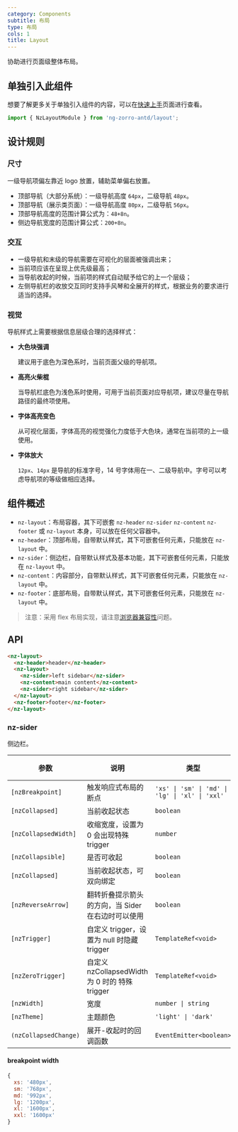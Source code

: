 ```yaml
---
category: Components
subtitle: 布局
type: 布局
cols: 1
title: Layout
---
```


协助进行页面级整体布局。

## 单独引入此组件

想要了解更多关于单独引入组件的内容，可以在[快速上手](/docs/getting-started/zh#单独引入某个组件)页面进行查看。

```ts
import { NzLayoutModule } from 'ng-zorro-antd/layout';
```

## 设计规则

### 尺寸

一级导航项偏左靠近 logo 放置，辅助菜单偏右放置。

- 顶部导航（大部分系统）：一级导航高度 `64px`，二级导航 `48px`。
- 顶部导航（展示类页面）：一级导航高度 `80px`，二级导航 `56px`。
- 顶部导航高度的范围计算公式为：`48+8n`。
- 侧边导航宽度的范围计算公式：`200+8n`。

### 交互

- 一级导航和末级的导航需要在可视化的层面被强调出来；
- 当前项应该在呈现上优先级最高；
- 当导航收起的时候，当前项的样式自动赋予给它的上一个层级；
- 左侧导航栏的收放交互同时支持手风琴和全展开的样式，根据业务的要求进行适当的选择。

### 视觉

导航样式上需要根据信息层级合理的选择样式：

- **大色块强调**

  建议用于底色为深色系时，当前页面父级的导航项。

- **高亮火柴棍**

  当导航栏底色为浅色系时使用，可用于当前页面对应导航项，建议尽量在导航路径的最终项使用。

- **字体高亮变色**

  从可视化层面，字体高亮的视觉强化力度低于大色块，通常在当前项的上一级使用。

- **字体放大**

  `12px`、`14px` 是导航的标准字号，14 号字体用在一、二级导航中。字号可以考虑导航项的等级做相应选择。

## 组件概述

- `nz-layout`：布局容器，其下可嵌套 `nz-header` `nz-sider` `nz-content` `nz-footer` 或 `nz-layout` 本身，可以放在任何父容器中。
- `nz-header`：顶部布局，自带默认样式，其下可嵌套任何元素，只能放在 `nz-layout` 中。
- `nz-sider`：侧边栏，自带默认样式及基本功能，其下可嵌套任何元素，只能放在 `nz-layout` 中。
- `nz-content`：内容部分，自带默认样式，其下可嵌套任何元素，只能放在 `nz-layout` 中。
- `nz-footer`：底部布局，自带默认样式，其下可嵌套任何元素，只能放在 `nz-layout` 中。

> 注意：采用 flex 布局实现，请注意[浏览器兼容性](http://caniuse.com/#search=flex)问题。

## API

```html
<nz-layout>
  <nz-header>header</nz-header>
  <nz-layout>
    <nz-sider>left sidebar</nz-sider>
    <nz-content>main content</nz-content>
    <nz-sider>right sidebar</nz-sider>
  </nz-layout>
  <nz-footer>footer</nz-footer>
</nz-layout>
```

### nz-sider

侧边栏。

| 参数 | 说明 | 类型 | 默认值 |
| --- | --- | --- | --- |
| `[nzBreakpoint]` | 触发响应式布局的断点 | `'xs' \| 'sm' \| 'md' \| 'lg' \| 'xl' \| 'xxl'` | - |
| `[nzCollapsed]` | 当前收起状态 | `boolean` | - |
| `[nzCollapsedWidth]` | 收缩宽度，设置为 0 会出现特殊 trigger | `number` | `64` |
| `[nzCollapsible]` | 是否可收起 | `boolean` | `false` |
| `[nzCollapsed]` | 当前收起状态，可双向绑定 | `boolean` | `false` |
| `[nzReverseArrow]` | 翻转折叠提示箭头的方向，当 Sider 在右边时可以使用 | `boolean` | `false` |
| `[nzTrigger]` | 自定义 trigger，设置为 null 时隐藏 trigger | `TemplateRef<void>` | - |
| `[nzZeroTrigger]` | 自定义 nzCollapsedWidth 为 0 时的 特殊trigger | `TemplateRef<void>` | - |
| `[nzWidth]` | 宽度 | `number \| string` | `200` |
| `[nzTheme]` | 主题颜色 | `'light' \| 'dark'` | `dark` |
| `(nzCollapsedChange)` | 展开-收起时的回调函数 | `EventEmitter<boolean>` | - |

#### breakpoint width

```js
{
  xs: '480px',
  sm: '768px',
  md: '992px',
  lg: '1200px',
  xl: '1600px',
  xxl: '1600px'
}
```
